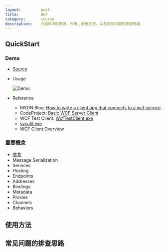 ```yaml
---
layout:         post
title:          WCF
category:       course
description:    介绍WCF的原理，作用，使用方法，以及常见问题的排查思路
---
```


## QuickStart

### Demo
- [Source](http://github.com/wu-wenxiang/wwxPOC/tree/master/cs_wcf)
- Usage

	![Demo](http://7xudfs.com1.z0.glb.clouddn.com/d051a67046a746a2bc4281098065790d-TestWCF.png)

- Reference
	- MSDN Blog: [How to write a client app that connects to a wcf service](https://blogs.msdn.microsoft.com/brunoterkaly/2013/10/28/wcf-programming-how-to-write-a-client-app-that-connects-to-a-wcf-service/)
	- CodeProject: [Basic WCF Server Client](http://www.codeproject.com/Tips/642296/Hello-World-Basic-Server-Client-Example-of-WCF)
	- WCF Test Client: [WcfTestClient.exe](https://msdn.microsoft.com/en-us/library/bb552364(v=vs.110).aspx)
	- [svcutil.exe](https://msdn.microsoft.com/en-us/library/ms733133(v=vs.110).aspx)
	- [WCF Client Overview](https://msdn.microsoft.com/en-us/library/ms735103(v=vs.110).aspx)

### 重要概念
- [参考](https://www.safaribooksonline.com/library/view/learning-wcf/9780596101626/ch01s03.html)
- Message Serialization
- Services
- Hosting
- Endpoints
- Addresses
- Bindings
- Metadata
- Proxies
- Channels
- Behaviors

## 使用方法

## 常见问题的排查思路